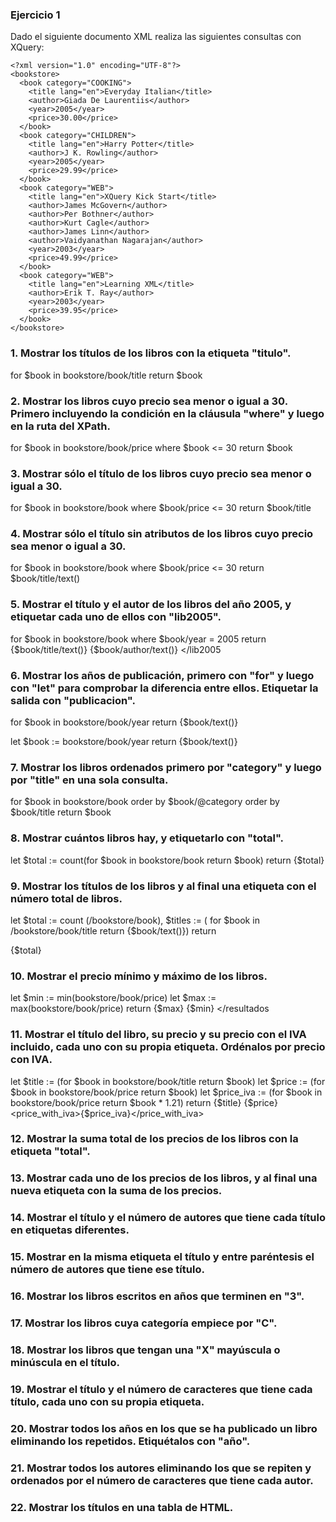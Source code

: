 ### Ejercicio 1

Dado el siguiente documento XML realiza las siguientes consultas con XQuery:

```
<?xml version="1.0" encoding="UTF-8"?>
<bookstore>
  <book category="COOKING">
    <title lang="en">Everyday Italian</title>
    <author>Giada De Laurentiis</author>
    <year>2005</year>
    <price>30.00</price>
  </book>
  <book category="CHILDREN">
    <title lang="en">Harry Potter</title>
    <author>J K. Rowling</author>
    <year>2005</year>
    <price>29.99</price>
  </book>
  <book category="WEB">
    <title lang="en">XQuery Kick Start</title>
    <author>James McGovern</author>
    <author>Per Bothner</author>
    <author>Kurt Cagle</author>
    <author>James Linn</author>
    <author>Vaidyanathan Nagarajan</author>
    <year>2003</year>
    <price>49.99</price>
  </book>
  <book category="WEB">
    <title lang="en">Learning XML</title>
    <author>Erik T. Ray</author>
    <year>2003</year>
    <price>39.95</price>
  </book>
</bookstore> 
```
### 1.	Mostrar los títulos de los libros con la etiqueta "titulo".

for $book in bookstore/book/title return $book

### 2.	Mostrar los libros cuyo precio sea menor o igual a 30. Primero incluyendo la condición en la cláusula "where" y luego en la ruta del XPath.

for $book in bookstore/book/price
where $book <= 30
return $book

### 3.	Mostrar sólo el título de los libros cuyo precio sea menor o igual a 30.

for $book in bookstore/book
where $book/price <= 30
return $book/title

### 4.	Mostrar sólo el título sin atributos de los libros cuyo precio sea menor o igual a 30.

for $book in bookstore/book
where $book/price <= 30
return $book/title/text()

### 5.	Mostrar el título y el autor de los libros del año 2005, y etiquetar cada uno de ellos con "lib2005".

for $book in bookstore/book
where $book/year = 2005
return <lib2005>
<titulo>{$book/title/text()}</titulo>
<autor>{$book/author/text()}</autor>
</lib2005

### 6.	Mostrar los años de publicación, primero con "for" y luego con "let" para comprobar la diferencia entre ellos. Etiquetar la salida con "publicacion".

for $book in bookstore/book/year
return <publicacion>{$book/text()}</publicacion>

let $book := bookstore/book/year
return <publicacion>{$book/text()}</publicacion>

### 7.	Mostrar los libros ordenados primero por "category" y luego por "title" en una sola consulta.

for $book in bookstore/book
order by $book/@category
order by $book/title
return  $book 
  
### 8.	Mostrar cuántos libros hay, y etiquetarlo con "total".

let $total := count(for $book in bookstore/book
return $book)
return <total>{$total}</total>

### 9.	Mostrar los títulos de los libros y al final una etiqueta con el número total de libros.

let $total := count (/bookstore/book),
$titles := (
for $book in /bookstore/book/title
return <titles>{$book/text()}</titles>)
return<resultados>
<title>{$titles}</title>
<total>{$total}</total>
</resultados>


### 10.	Mostrar el precio mínimo y máximo de los libros.

let $min := min(bookstore/book/price)
let $max := max(bookstore/book/price)
return <resultados>
<max>{$max}</max>
<min>{$min}</min>
</resultados

### 11.	Mostrar el título del libro, su precio y su precio con el IVA incluido, cada uno con su propia etiqueta. Ordénalos por precio con IVA.

 let $title := (for $book in bookstore/book/title
return $book)
let $price := (for $book in bookstore/book/price return $book)
let $price_iva := (for $book in bookstore/book/price return $book * 1.21)
return <resultados>
<titulo>{$title}</titulo>
<price>{$price}</price>
<price_with_iva>{$price_iva}</price_with_iva>
</resultados>
  
### 12.	Mostrar la suma total de los precios de los libros con la etiqueta "total".

### 13.	Mostrar cada uno de los precios de los libros, y al final una nueva etiqueta con la suma de los precios.

### 14.	Mostrar el título y el número de autores que tiene cada título en etiquetas diferentes.

### 15.	Mostrar en la misma etiqueta el título y entre paréntesis el número de autores que tiene ese título.

### 16.	Mostrar los libros escritos en años que terminen en "3".

### 17.	Mostrar los libros cuya categoría empiece por "C".

### 18.	Mostrar los libros que tengan una "X" mayúscula o minúscula en el título.

### 19.	Mostrar el título y el número de caracteres que tiene cada título, cada uno con su propia etiqueta.

### 20.	Mostrar todos los años en los que se ha publicado un libro eliminando los repetidos. Etiquétalos con "año".

### 21.	Mostrar todos los autores eliminando los que se repiten y ordenados por el número de caracteres que tiene cada autor.

### 22.	Mostrar los títulos en una tabla de HTML.
